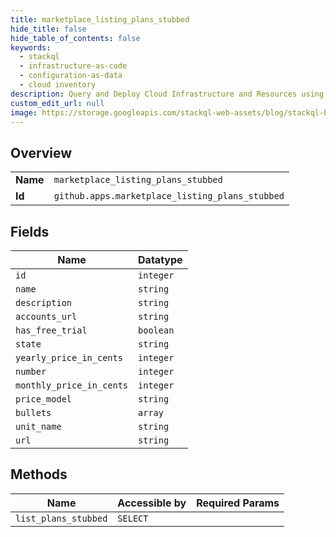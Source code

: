 ```yaml
---
title: marketplace_listing_plans_stubbed
hide_title: false
hide_table_of_contents: false
keywords:
  - stackql
  - infrastructure-as-code
  - configuration-as-data
  - cloud inventory
description: Query and Deploy Cloud Infrastructure and Resources using SQL
custom_edit_url: null
image: https://storage.googleapis.com/stackql-web-assets/blog/stackql-blog-post-featured-image.png
---
```

  
    

## Overview
<table><tbody>
<tr><td><b>Name</b></td><td><code>marketplace_listing_plans_stubbed</code></td></tr>
<tr><td><b>Id</b></td><td><code>github.apps.marketplace_listing_plans_stubbed</code></td></tr>
</tbody></table>

## Fields
| Name | Datatype |
| ---- | -------- |
| `id` | `integer` |
| `name` | `string` |
| `description` | `string` |
| `accounts_url` | `string` |
| `has_free_trial` | `boolean` |
| `state` | `string` |
| `yearly_price_in_cents` | `integer` |
| `number` | `integer` |
| `monthly_price_in_cents` | `integer` |
| `price_model` | `string` |
| `bullets` | `array` |
| `unit_name` | `string` |
| `url` | `string` |
## Methods
| Name | Accessible by | Required Params |
| ---- | ------------- | --------------- |
| `list_plans_stubbed` | `SELECT` |  |
